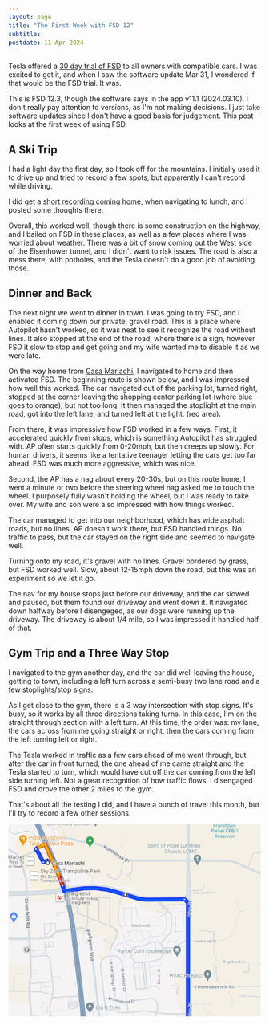 ```yaml
---
layout: page
title: "The First Week with FSD 12"
subtitle: 
postdate: 11-Apr-2024
---
```

Tesla offered a [30 day trial of FSD](https://www.tesla.com/support/articles/30-day-fsd-trial) to all owners with compatible cars. I was excited to get it, and when I saw the software update Mar 31, I wondered if that would be the FSD trial. It was.

This is FSD 12.3, though the software says in the app v11.1 (2024.03.10). I don't really pay attention to versions, as I'm not making decisions. I just take software updates since I don't have a good basis for judgement. This post looks at the first week of using FSD.

## A Ski Trip
I had a light day the first day, so I took off for the mountains. I initially used it to drive up and tried to record a few spots, but apparently I can't record while driving. 

I did get a [short recording coming home](/projects/tesla/firstweekfsd), when navigating to lunch, and I posted some thoughts there.

Overall, this worked well, though there is some construction on the highway, and I bailed on FSD in these places, as well as a few places where I was worried about weather. There was a bit of snow coming out the West side of the Eisenhower tunnel, and I didn't want to risk issues. The road is also a mess there, with potholes, and the Tesla doesn't do a good job of avoiding those.

## Dinner and Back
The next night we went to dinner in town. I was going to try FSD, and I enabled it coming down our private, gravel road. This is a place where Autopilot hasn't worked, so it was neat to see it recognize the road without lines. It also stopped at the end of the road, where there is a sign, however FSD it slow to stop and get going and my wife wanted me to disable it as we were late.

On the way home from [Casa Mariachi](https://www.casamariachiparker.com/), I navigated to home and then activated FSD. The beginning route is shown below, and I was impressed how well this worked. The car navigated out of the parking lot, turned right, stopped at the corner leaving the shopping center parking lot (where blue goes to orange), but not too long. It then managed the stoplight at the main road, got into the left lane, and turned left at the light. (red area).

From there, it was impressive how FSD worked in a few ways. First, it accelerated quickly from stops, which is something Autopilot has struggled with. AP often starts quickly from 0-20mph, but then creeps up slowly. For human drivers, it seems like a tentative teenager letting the cars get too far ahead. FSD was much more aggressive, which was nice.

Second, the AP has a nag about every 20-30s, but on this route home, I went a minute or two before the steering wheel nag asked me to touch the wheel. I purposely fully wasn't holding the wheel, but I was ready to take over. My wife and son were also impressed with how things worked.

The car managed to get into our neighborhood, which has wide asphalt roads, but no lines. AP doesn't work there, but FSD handled things. No traffic to pass, but the car stayed on the right side and seemed to navigate well.

Turning onto my road, it's gravel with no lines. Gravel bordered by grass, but FSD worked well. Slow, about 12-15mph down the road, but this was an experiment so we let it go.

The nav for my house stops just before our driveway, and the car slowed and paused, but them found our driveway and went down it. It navigated down halfway before I disengeged, as our dogs were running up the driveway. The driveway is about 1/4 mile, so I was impressed it handled half of that.

## Gym Trip and a Three Way Stop
I navigated to the gym another day, and the car did well leaving the house, getting to town, including a left turn across a semi-busy two lane road and a few stoplights/stop signs.

As I get close to the gym, there is a 3 way intersection with stop signs. It's busy, so it works by all three directions taking turns. In this case, I'm on the straight through section with a left turn. At this time, the order was: my lane, the cars across from me going straight or right, then the cars coming from the left turning left or right.

The Tesla worked in traffic as a few cars ahead of me went through, but after the car in front turned, the one ahead of me came straight and the Tesla started to turn, which would have cut off the car coming from the left side turning left. Not a great recognition of how traffic flows. I disengaged FSD and drove the other 2 miles to the gym.

That's about all the testing I did, and I have a bunch of travel this month, but I'll try to record a few other sessions.

![map route home](/assets/img/cars/fsd_navhome.png)

